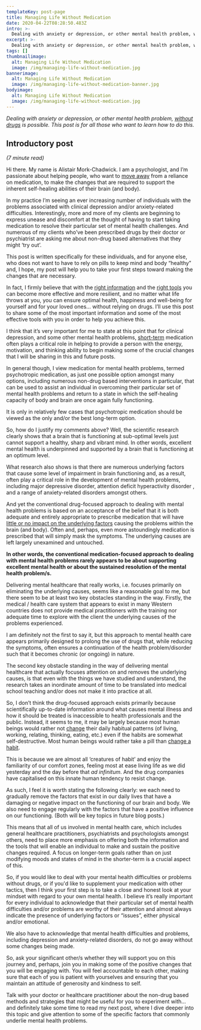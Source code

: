 ```yaml
---
templateKey: post-page
title: Managing Life Without Medication
date: 2020-04-22T08:28:50.483Z
intro: >-
  Dealing with anxiety or depression, or other mental health problem, without drugs is possible. This post is for all those who want to learn how to do this.
excerpt: >-
  Dealing with anxiety or depression, or other mental health problem, without drugs is possible. This post is for all those who want to learn how to do this.
tags: []
thumbnailimage:
  alt: Managing Life Without Medication
  image: /img/managing-life-without-medication.jpg
bannerimage:
  alt: Managing Life Without Medication
  image: /img/managing-life-without-medication-banner.jpg
bodyimage:
  alt: Managing Life Without Medication
  image: /img/managing-life-without-medication.jpg
---
```


_Dealing with anxiety or depression, or other mental health problem, <u>without drugs</u> is possible. This post is for all those who want to learn how to do this._

## Introductory post

_(7 minute read)_

Hi there. My name is Alistair Mork-Chadwick. I am a psychologist, and I’m passionate about helping people, who want to <u>move away</u> from a reliance on medication, to make the changes that are required to support the inherent self-healing abilities of their brain (and body).

In my practice I’m seeing an ever increasing number of individuals with the problems associated with clinical depression and/or anxiety-related difficulties. Interestingly, more and more of my clients are beginning to express unease and discomfort at the thought of having to start taking medication to resolve their particular set of mental health challenges. And numerous of my clients who’ve been prescribed drugs by their doctor or psychiatrist are asking me about non-drug based alternatives that they might ‘try out’.

This post is written specifically for these individuals, and for anyone else, who does not want to have to rely on pills to keep mind and body “healthy” and, I hope, my post will help you to take your first steps toward making the changes that are necessary.

In fact, I firmly believe that with the <u>right information</u> and the <u>right tools</u> you can become more effective and more resilient, and no matter what life throws at you, you can ensure optimal health, happiness and well-being for yourself and for your loved ones... without relying on drugs. I’ll use this post to share some of the most important information and some of the most effective tools with you in order to help you achieve this.

I think that it’s very important for me to state at this point that for clinical depression, and some other mental health problems, <u>short-term</u> medication often plays a critical role in helping to provide a person with the energy, motivation, and thinking ability to begin making some of the crucial changes that I will be sharing in this and future posts.

In general though, I view medication for mental health problems, termed psychotropic medication, as just one possible option amongst many options, including numerous non-drug based interventions in particular, that can be used to assist an individual in overcoming their particular set of mental health problems and return to a state in which the self-healing capacity of body and brain are once again fully functioning.

It is only in relatively few cases that psychotropic medication should be viewed as the only and/or the best long-term option.

So, how do I justify my comments above? Well, the scientific research clearly shows that a brain that is functioning at sub-optimal levels just cannot support a healthy, sharp and vibrant mind. In other words, excellent mental health is underpinned and supported by a brain that is functioning at an optimum level.

What research also shows is that there are numerous underlying factors that cause some level of impairment in brain functioning and, as a result, often play a critical role in the development of mental health problems, including major depressive disorder, attention deficit hyperactivity disorder , and a range of anxiety-related disorders amongst others.

And yet the conventional drug-focused approach to dealing with mental health problems is based on an acceptance of the belief that it is both adequate and entirely appropriate to prescribe medication that will have <u>little or no impact on the underlying factors</u> causing the problems within the brain (and body). Often and, perhaps, even more astoundingly medication is prescribed that will simply mask the symptoms. The underlying causes are left largely unexamined and untouched.

**In other words, the conventional medication-focused approach to dealing with mental health problems rarely appears to be about supporting excellent mental health or about the sustained resolution of the mental health problem/s.**

Delivering mental healthcare that really works, i.e. focuses primarily on eliminating the underlying causes, seems like a reasonable goal to me, but there seem to be at least two key obstacles standing in the way. Firstly, the medical / health care system that appears to exist in many Western countries does not provide medical practitioners with the training nor adequate time to explore with the client the underlying causes of the problems experienced.

I am definitely not the first to say it, but this approach to mental health care appears primarily designed to prolong the use of drugs that, while reducing the symptoms, often ensures a continuation of the health problem/disorder such that it becomes chronic (or ongoing) in nature.

The second key obstacle standing in the way of delivering mental healthcare that actually focuses attention on and removes the underlying causes, is that even with the things we have studied and understand, the research takes an inordinate amount of time to be translated into medical school teaching and/or does not make it into practice at all.

So, I don’t think the drug-focused approach exists primarily because scientifically up-to-date information around what causes mental illness and how it should be treated is inaccessible to health professionals and the public. Instead, it seems to me, it may be largely because most human beings would rather not <u>change</u> their daily habitual patterns (of living, working, relating, thinking, eating, etc.) even if the habits are somewhat self-destructive. Most human beings would rather take a pill than <u>change a habit</u>.

This is because we are almost all ‘creatures of habit’ and enjoy the familiarity of our comfort zones, feeling most at ease living life as we did yesterday and the day before that _ad infinitum_. And the drug companies have capitalised on this innate human tendency to resist change.

As such, I feel it is worth stating the following clearly: we each need to gradually remove the factors that exist in our daily lives that have a damaging or negative impact on the functioning of our brain and body. We also need to engage regularly with the factors that have a positive influence on our functioning. (Both will be key topics in future blog posts.)

This means that all of us involved in mental health care, which includes general healthcare practitioners, psychiatrists and psychologists amongst others, need to place more emphasis on offering both the information and the tools that will enable an individual to make and sustain the positive changes required. A focus on longer-term goals rather than on just modifying moods and states of mind in the shorter-term is a crucial aspect of this.

So, if you would like to deal with your mental health difficulties or problems without drugs, or if you'd like to supplement your medication with other tactics, then I think your first step is to take a close and honest look at your mindset with regard to your own mental health. I believe it’s really important for every individual to acknowledge that their particular set of mental health difficulties and/or problems are worthy of their attention and almost always indicate the presence of underlying factors or “issues”, either physical and/or emotional.

We also have to acknowledge that mental health difficulties and problems, including depression and anxiety-related disorders, do not go away without some changes being made.

So, ask your significant other/s whether they will support you on this journey and, perhaps, join you in making some of the positive changes that you will be engaging with. You will feel accountable to each other, making sure that each of you is patient with yourselves and ensuring that you maintain an attitude of generosity and kindness to self.

Talk with your doctor or healthcare practitioner about the non-drug based methods and strategies that might be useful for you to experiment with… and definitely take some time to read my next post, where I dive deeper into this topic and give attention to some of the specific factors that commonly underlie mental health problems.

